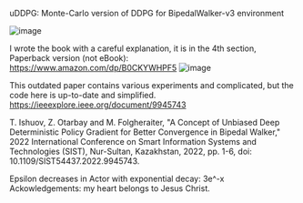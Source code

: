 uDDPG: Monte-Carlo version of DDPG for BipedalWalker-v3 environment

![image](https://github.com/timurgepard/uDDPG/assets/13238473/27dc1b77-8d46-492a-b381-22f1d0d9c645)

I wrote the book with a careful explanation, it is in the 4th section, Paperback version (not eBook): https://www.amazon.com/dp/B0CKYWHPF5
![image](https://github.com/timurgepard/uDDPG/assets/13238473/57e719d9-0084-4495-87fe-f842f31bdfaa)







This outdated paper contains various experiments and complicated, but the code here is up-to-date and simplified.
https://ieeexplore.ieee.org/document/9945743

T. Ishuov, Z. Otarbay and M. Folgheraiter, "A Concept of Unbiased Deep Deterministic Policy Gradient for Better Convergence in Bipedal Walker," 2022 International Conference on Smart Information Systems and Technologies (SIST), Nur-Sultan, Kazakhstan, 2022, pp. 1-6, doi: 10.1109/SIST54437.2022.9945743.

Epsilon decreases in Actor with exponential decay: 3e^-x
Ackowledgements: my heart belongs to Jesus Christ.
